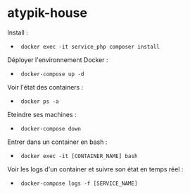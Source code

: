 # atypik-house

Install : 
* <code> docker exec -it service_php composer install </code>

Déployer l'environnement Docker :

* <code> docker-compose up -d </code>

Voir l'état des containers : 

* <code> docker ps -a </code>

Eteindre ses machines :

* <code> docker-compose down </code>

Entrer dans un container en bash :

* <code> docker exec -it [CONTAINER_NAME] bash </code>

Voir les logs d'un container et suivre son état en temps réel :

* <code> docker-compose logs -f [SERVICE_NAME] </code>

